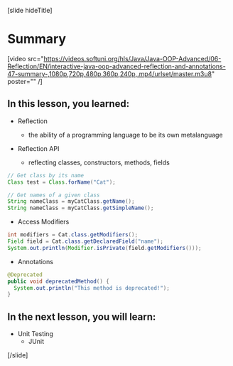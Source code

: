 [slide hideTitle]
# Summary

[video src="https://videos.softuni.org/hls/Java/Java-OOP-Advanced/06-Reflection/EN/interactive-java-oop-advanced-reflection-and-annotations-47-summary-,1080p,720p,480p,360p,240p,.mp4/urlset/master.m3u8" poster="" /]

## In this lesson, you learned:

- Reflection
    * the ability of a programming language to be its own metalanguage

- Reflection API
    * reflecting classes, constructors, methods, fields

```java
// Get class by its name
Class test = Class.forName("Cat");

// Get names of a given class
String nameClass = myCatClass.getName();
String nameClass = myCatClass.getSimpleName();
```

- Access Modifiers
  
```java
int modifiers = Cat.class.getModifiers();
Field field = Cat.class.getDeclaredField("name");
System.out.println(Modifier.isPrivate(field.getModifiers()));
```

- Annotations

```java
@Deprecated 
public void deprecatedMethod() {
  System.out.println("This method is deprecated!");
}
```

## In the next lesson, you will learn:

- Unit Testing
  - JUnit



[/slide]